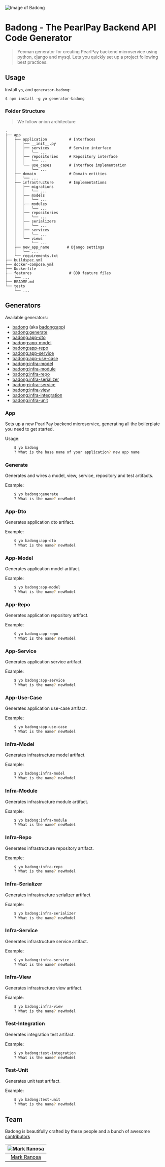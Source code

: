 ![Image of Badong](https://i.pinimg.com/originals/3d/96/31/3d9631a279f53ef1784c8641bb9a2976.jpg)
# Badong - The PearlPay Backend API Code Generator

> Yeoman generator for creating PearlPay backend microservice using python, django and mysql. Lets you quickly set up a project following best practices.

## Usage

Install `yo`, and `generator-badong`:

```ssh
$ npm install -g yo generator-badong
```

### Folder Structure
> We follow onion architecture

    .
    ├── app
    │   ├── application          # Interfaces
    │   │   ├── __init__.py
    │   │   ├── services         # Service interface
    │   │   │   └── ...
    │   │   ├── repositories     # Repository interface
    │   │   │   └── ...
    │   │   └── use_cases        # Interface implementation
    │   │       └── ...
    │   ├── domain               # Domain entities
    │   │   └── ...
    │   ├── infrastructure       # Implementations
    │   │   ├── migrations         
    │   │   │   └── ...
    │   │   ├── models
    │   │   │   └── ...
    │   │   ├── modules
    │   │   │   └── ...
    │   │   ├── repositories
    │   │   │   └── ...
    │   │   ├── serializers
    │   │   │   └── ...
    │   │   ├── services
    │   │   │   └── ...
    │   │   └── views        
    │   │       └── ...
    │   ├── new_app_name        # Django settings
    │   │   └── ...
    │   └── requirements.txt
    ├── buildspec.yml
    ├── docker-compose.yml
    ├── Dockerfile
    ├── features                 # BDD feature files
    │   └── ...
    ├── README.md
    └── tests
        └── ...


## Generators

Available generators:

* [badong](#app) (aka [badong:app](#app))
* [badong:generate](#generate)
* [badong:app-dto](#app-dto)
* [badong:app-model](#app-model)
* [badong:app-repo](#app-repo)
* [badong:app-service](#app-service)
* [badong:app-use-case](#app-use-case)
* [badong:infra-model](#infra-model)
* [badong:infra-module](#infra-module)
* [badong:infra-repo](#infra-repo)
* [badong:infra-serializer](#infra-serializer)
* [badong:infra-service](#infra-service)
* [badong:infra-view](#infra-view)
* [badong:infra-integration](#infra-integration)
* [badong:infra-unit](#infra-unit)

### App
Sets up a new PearlPay backend microservice, generating all the boilerplate you need to get started.

Usage:
```bash
    $ yo badong
    ? What is the base name of your application? new app name
```

### Generate
Generates and wires a model, view, service, repository and test artifacts.

Example:
```bash
    $ yo badong:generate
    ? What is the name? newModel
```

### App-Dto
Generates application dto artifact.

Example:
```bash
    $ yo badong:app-dto
    ? What is the name? newModel
```

### App-Model
Generates application model artifact.

Example:
```bash
    $ yo badong:app-model
    ? What is the name? newModel
```

### App-Repo
Generates application repository artifact.

Example:
```bash
    $ yo badong:app-repo
    ? What is the name? newModel
```
### App-Service
Generates application service artifact.

Example:
```bash
    $ yo badong:app-service
    ? What is the name? newModel
```

### App-Use-Case
Generates application use-case artifact.

Example:
```bash
    $ yo badong:app-use-case
    ? What is the name? newModel
```

### Infra-Model
Generates infrastructure model artifact.

Example:
```bash
    $ yo badong:infra-model
    ? What is the name? newModel
```

### Infra-Module
Generates infrastructure module artifact.

Example:
```bash
    $ yo badong:infra-module
    ? What is the name? newModel
```

### Infra-Repo
Generates infrastructure repository artifact.

Example:
```bash
    $ yo badong:infra-repo
    ? What is the name? newModel
```

### Infra-Serializer
Generates infrastructure serializer artifact.

Example:
```bash
    $ yo badong:infra-serializer
    ? What is the name? newModel
```

### Infra-Service
Generates infrastructure service artifact.

Example:
```bash
    $ yo badong:infra-service
    ? What is the name? newModel
```

### Infra-View
Generates infrastructure view artifact.

Example:
```bash
    $ yo badong:infra-view
    ? What is the name? newModel
```

### Test-Integration
Generates integration test artifact.

Example:
```bash
    $ yo badong:test-integration
    ? What is the name? newModel
```

### Test-Unit
Generates unit test artifact.

Example:
```bash
    $ yo badong:test-unit
    ? What is the name? newModel
```

## Team

Badong is beautifully crafted by these people and a bunch of awesome [contributors](https://github.com/PearlEngineering/generator-badong/graphs/contributors)


[![Mark Ranosa](https://secure.gravatar.com/avatar/6b4ddfe5b689d678aa772b592c0b5ab0?s=117)](www.kenranosa.com)|
:---:|
[Mark Ranosa](www.kenranosa.com) | 
